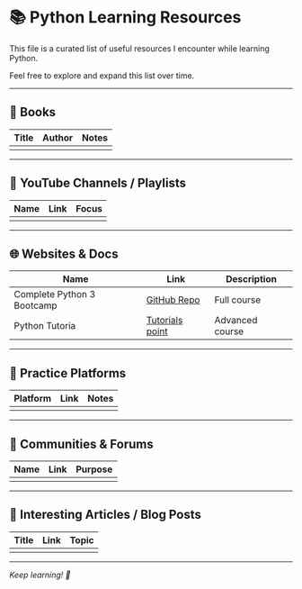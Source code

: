 # 📚 Python Learning Resources

This file is a curated list of useful resources I encounter while learning Python.

Feel free to explore and expand this list over time.

---

## 📖 Books

| Title | Author | Notes |
|-------|--------|-------|
|       |        |       |
---

## 🎥 YouTube Channels / Playlists

| Name | Link | Focus |
|------|------|-------|
|      |      |       |

---

## 🌐 Websites & Docs

| Name                       | Link                                                                            | Description     |
|----------------------------|---------------------------------------------------------------------------------|-----------------|
| Complete Python 3 Bootcamp | [GitHub Repo](https://github.com/Pierian-Data/Complete-Python-3-Bootcamp)       | Full course     |
| Python Tutoria             | [Tutorials point](https://www.tutorialspoint.com/python/python_hello_world.htm) | Advanced course |
---

## 🧩 Practice Platforms

| Platform | Link | Notes |
|----------|------|-------|
|          |      |       |

---

## 💬 Communities & Forums

| Name | Link | Purpose |
|------|------|---------|
|      |      |         |

---

## 🧠 Interesting Articles / Blog Posts

| Title | Link | Topic |
|-------|------|-------|
|       |      |       |

---

_Keep learning! 🚀_